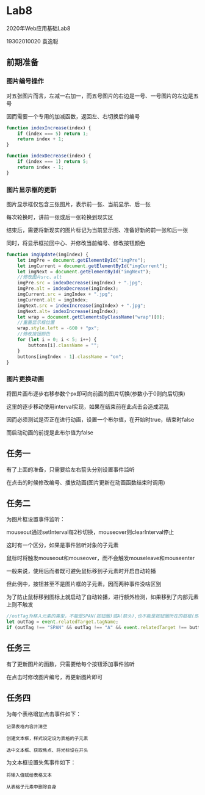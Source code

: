# Lab8

2020年Web应用基础Lab8

19302010020 袁逸聪

## 前期准备

### 图片编号操作

对五张图片而言，左减一右加一，而五号图片的右边是一号、一号图片的左边是五号

因而需要一个专用的加减函数，返回左、右切换后的编号

```javascript
function indexIncrease(index) {
    if (index === 5) return 1;
    return index + 1;
}

function indexDecrease(index) {
    if (index === 1) return 5;
    return index - 1;
}
```

### 图片显示框的更新

图片显示框仅包含三张图片，表示前一张、当前显示、后一张

每次轮换时，讲前一张或后一张轮换到现实区

结束后，需要将新现实的图片标记为当前显示图、准备好新的前一张和后一张

同时，将显示框拉回中心、并修改当前编号、修改按钮颜色

```javascript
function imgUpdate(imgIndex) {
    let imgPre = document.getElementById("imgPre");
    let imgCurrent = document.getElementById("imgCurrent");
    let imgNext = document.getElementById("imgNext");
	//修改图片src、alt
    imgPre.src = indexDecrease(imgIndex) + ".jpg";
    imgPre.alt = indexDecrease(imgIndex);
    imgCurrent.src = imgIndex + ".jpg";
    imgCurrent.alt = imgIndex;
    imgNext.src = indexIncrease(imgIndex) + ".jpg";
    imgNext.alt= indexIncrease(imgIndex);
    let wrap = document.getElementsByClassName("wrap")[0];
	//重置显示框位置
    wrap.style.left = -600 + "px";
	//修改按钮颜色
    for (let i = 0; i < 5; i++) {
        buttons[i].className = "";
    }
    buttons[imgIndex - 1].className = "on";
}
```

### 图片更换动画

将图片画布逐步右移参数个px即可向前面的图片切换(参数小于0则向后切换)

这里的逐步移动使用interval实现，如果在结束前在此点击会造成混乱

因而必须测试是否正在进行动画，设置一个布尔值，在开始时true，结束时false

而启动动画的前提是此布尔值为false



## 任务一

有了上面的准备，只需要给左右箭头分别设置事件监听

在点击的时候修改编号、播放动画(图片更新在动画函数结束时调用)

## 任务二

为图片框设置事件监听：

mouseout通过setInterval每2秒切换，mouseover则clearInterval停止

这时有一个区分，如果是事件监听对象的子元素

鼠标时将触发mouseout和mouseover，而不会触发mouseleave和mouseenter

一般来说，使用后而者既可避免鼠标移到子元素时开启自动轮播

但此例中，按钮甚至不是图片框的子元素，因而两种事件没啥区别

为了防止鼠标移到图标上就启动了自动轮播，进行额外检测，如果移到了内部元素上则不触发

```javascript
//outTag为移入元素的类型，不能是SPAN(按钮圈)或A(箭头),也不能是按钮圈所在的框框(即buttons)
let outTag = event.relatedTarget.tagName;
if (outTag !== "SPAN" && outTag !== "A" && event.relatedTarget !== buttons) {...}
```

## 任务三

有了更新图片的函数，只需要给每个按钮添加事件监听

在点击时修改图片编号，再更新图片即可

## 任务四

为每个表格增加点击事件如下：

	记录表格内容并清空

	创建文本框，样式设定设为表格的子元素

	选中文本框、获取焦点、将光标设在开头

为文本框设置失焦事件如下：

	将输入值赋给表格文本
	
	从表格子元素中删除自身



